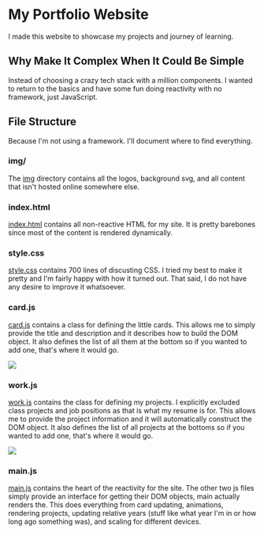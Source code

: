 # My Portfolio Website
I made this website to showcase my projects and journey of learning.
## Why Make It Complex When It Could Be Simple
Instead of choosing a crazy tech stack with a million components. I wanted to return to the basics and have some fun doing reactivity with no framework, just JavaScript.

## File Structure
Because I'm not using a framework. I'll document where to find everything.

### img/

The [img](https://github.com/Jumner/Jumner.github.io/tree/main/img) directory contains all the logos, background svg, and all content that isn't hosted online somewhere else.

### index.html

[index.html](https://github.com/Jumner/Jumner.github.io/blob/main/index.html) contains all non-reactive HTML for my site. It is pretty barebones since most of the content is rendered dynamically.

### style.css

[style.css](https://github.com/Jumner/Jumner.github.io/blob/main/style.css) contains 700 lines of discusting CSS. I tried my best to make it pretty and I'm fairly happy with how it turned out. That said, I do not have any desire to improve it whatsoever.

### card.js

[card.js](https://github.com/Jumner/Jumner.github.io/blob/main/card.js) contains a class for defining the little cards. This allows me to simply provide the title and description and it describes how to build the DOM object. It also defines the list of all them at the bottom so if you wanted to add one, that's where it would go.

![](README/cards.png)

### work.js

[work.js](https://github.com/Jumner/Jumner.github.io/blob/main/work.js) contains the class for defining my projects. I explicitly excluded class projects and job positions as that is what my resume is for. This allows me to provide the project information and it will automatically construct the DOM object. It also defines the list of all projects at the bottoms so if you wanted to add one, that's where it would go.

![](README/work.jpeg)

### main.js

[main.js](https://github.com/Jumner/Jumner.github.io/blob/main/main.js) contains the heart of the reactivity for the site. The other two js files simply provide an interface for getting their DOM objects, main actually renders the. This does everything from card updating, animations, rendering projects, updating relative years (stuff like what year I'm in or how long ago something was), and scaling for different devices.
